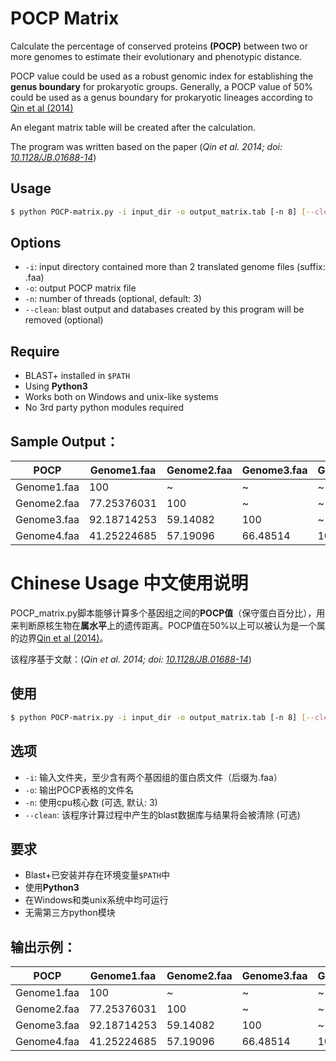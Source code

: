 # POCP Matrix
Calculate the percentage of conserved proteins **(POCP)** between two or
more genomes to estimate their evolutionary and phenotypic distance.

POCP value could be used as a robust genomic index for establishing the **genus boundary** for prokaryotic groups. Generally, a POCP value of 50% could be used as a genus boundary for prokaryotic lineages according to [Qin et al (2014)](https://journals.asm.org/doi/10.1128/JB.01688-14)

An elegant matrix table will be created after the calculation.

The program was written based on the paper (*Qin et al. 2014; doi: [10.1128/JB.01688-14](https://journals.asm.org/doi/10.1128/JB.01688-14)*)

## Usage
```bash
$ python POCP-matrix.py -i input_dir -o output_matrix.tab [-n 8] [--clean]
```
## Options

- `-i`: input directory contained more than 2 translated genome files (suffix: .faa)
- `-o`: output POCP matrix file
- `-n`: number of threads (optional, default: 3)
- `--clean`: blast output and databases created by this program will be removed (optional)

## Require
- BLAST+ installed in `$PATH`
- Using **Python3**
- Works both on Windows and unix-like systems
- No 3rd party python modules required

## Sample Output：

| POCP        | Genome1.faa | Genome2.faa | Genome3.faa | Genome4.faa |
| ----------- | ----------- | ----------- | ----------- | ----------- |
| Genome1.faa | 100         | ~           | ~           | ~           |
| Genome2.faa | 77.25376031 | 100         | ~           | ~           |
| Genome3.faa | 92.18714253 | 59.14082    | 100         | ~           |
| Genome4.faa | 41.25224685 | 57.19096    | 66.48514    | 100         |

# Chinese Usage 中文使用说明
POCP_matrix.py脚本能够计算多个基因组之间的**POCP值**（保守蛋白百分比），用来判断原核生物在**属水平**上的遗传距离。POCP值在50%以上可以被认为是一个属的边界[Qin et al (2014)](https://journals.asm.org/doi/10.1128/JB.01688-14)。

该程序基于文献：(*Qin et al. 2014; doi: [10.1128/JB.01688-14](https://journals.asm.org/doi/10.1128/JB.01688-14)*)

## 使用
```bash
$ python POCP-matrix.py -i input_dir -o output_matrix.tab [-n 8] [--clean]
```
## 选项

- `-i`: 输入文件夹，至少含有两个基因组的蛋白质文件（后缀为.faa）
- `-o`: 输出POCP表格的文件名
- `-n`: 使用cpu核心数 (可选, 默认: 3)
- `--clean`: 该程序计算过程中产生的blast数据库与结果将会被清除 (可选)
## 要求
- Blast+已安装并存在环境变量`$PATH`中
- 使用**Python3**
- 在Windows和类unix系统中均可运行
- 无需第三方python模块

## 输出示例：

| POCP        | Genome1.faa | Genome2.faa | Genome3.faa | Genome4.faa |
| ----------- | ----------- | ----------- | ----------- | ----------- |
| Genome1.faa | 100         | ~           | ~           | ~           |
| Genome2.faa | 77.25376031 | 100         | ~           | ~           |
| Genome3.faa | 92.18714253 | 59.14082    | 100         | ~           |
| Genome4.faa | 41.25224685 | 57.19096    | 66.48514    | 100         |


